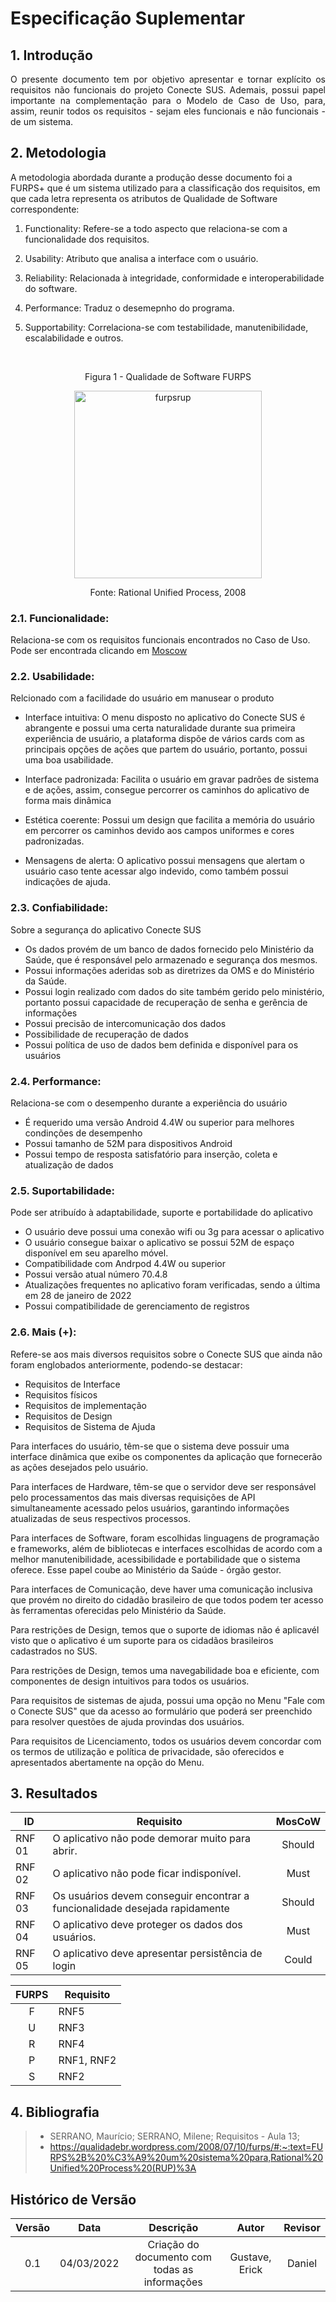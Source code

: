 # Especificação Suplementar

## 1. Introdução

<p style="text-align: justify;"> O presente documento tem por objetivo apresentar e tornar explícito os requisitos não funcionais do projeto Conecte SUS. Ademais, possui papel importante na complementação para o Modelo de Caso de Uso, para, assim, reunir todos os requisitos - sejam eles funcionais e não funcionais - de um sistema. </p>

## 2. Metodologia

A metodologia abordada durante a produção desse documento foi a FURPS+ que é um sistema utilizado para a classificação dos requisitos, em que cada letra representa os atributos de Qualidade de Software correspondente:

1. Functionality: Refere-se a todo aspecto que relaciona-se com a funcionalidade dos requisitos.

2. Usability: Atributo que analisa a interface com o usuário.

3. Reliability: Relacionada à integridade, conformidade e interoperabilidade do software.

4. Performance: Traduz o desemepnho do programa.

5. Supportability: Correlaciona-se com testabilidade, manutenibilidade, escalabilidade e outros.

<br>

<center>

<p>Figura 1 - Qualidade de Software FURPS </p>

<a href="https://ibb.co/Fzb8qdb"><img src="https://i.ibb.co/kXgq6Pg/furpsrup.gif"   width="300" height ="300" alt="furpsrup" border="0"></a>

<p> Fonte: Rational Unified Process, 2008 </p>

</center>

### 2.1. Funcionalidade:

Relaciona-se com os requisitos funcionais encontrados no Caso de Uso. Pode ser encontrada clicando em <a href="https://requisitos-de-software.github.io/2021.2-ConecteSUS/Elicita%C3%A7%C3%A3o/Tecnica_de_priorizacao/Moscow/">Moscow</a>

### 2.2. Usabilidade:

Relcionado com a facilidade do usuário em manusear o produto

- Interface intuitiva: O menu disposto no aplicativo do Conecte SUS é abrangente e possui uma certa naturalidade durante sua primeira experiência de usuário, a plataforma dispõe de vários cards com as principais opções de ações que partem do usuário, portanto, possui uma boa usabilidade.

- Interface padronizada: Facilita o usuário em gravar padrões de sistema e de ações, assim, consegue percorrer os caminhos do aplicativo de forma mais dinâmica

- Estética coerente: Possui um design que facilita a memória do usuário em percorrer os caminhos devido aos campos uniformes e cores padronizadas.

- Mensagens de alerta: O aplicativo possui mensagens que alertam o usuário caso tente acessar algo indevido, como também possui indicações de ajuda.

### 2.3. Confiabilidade:

Sobre a segurança do aplicativo Conecte SUS

- Os dados provém de um banco de dados fornecido pelo Ministério da Saúde, que é responsável pelo armazenado e segurança dos mesmos.
- Possui informações aderidas sob as diretrizes da OMS e do Ministério da Saúde.
- Possui login realizado com dados do site também gerido pelo ministério, portanto possui capacidade de recuperação de senha e gerência de informações
- Possui precisão de intercomunicação dos dados
- Possibilidade de recuperação de dados
- Possui política de uso de dados bem definida e disponível para os usuários

### 2.4. Performance:

Relaciona-se com o desempenho durante a experiência do usuário

- É requerido uma versão Android 4.4W ou superior para melhores condinções de desempenho
- Possui tamanho de 52M para dispositivos Android
- Possui tempo de resposta satisfatório para inserção, coleta e atualização de dados

### 2.5. Suportabilidade:

Pode ser atribuído à adaptabilidade, suporte e portabilidade do aplicativo

- O usuário deve possui uma conexão wifi ou 3g para acessar o aplicativo
- O usuário consegue baixar o aplicativo se possui 52M de espaço disponível em seu aparelho móvel.
- Compatibilidade com Andrpod 4.4W ou superior
- Possui versão atual número 70.4.8
- Atualizações frequentes no aplicativo foram verificadas, sendo a última em 28 de janeiro de 2022
- Possui compatibilidade de gerenciamento de registros

### 2.6. Mais (+):

Refere-se aos mais diversos requisitos sobre o Conecte SUS que ainda não foram englobados anteriormente, podendo-se destacar:

- Requisitos de Interface
- Requisitos físicos
- Requisitos de implementação
- Requisitos de Design
- Requisitos de Sistema de Ajuda

Para interfaces do usuário, têm-se que o sistema deve possuir uma interface dinâmica que exibe os componentes da aplicação que fornecerão as ações desejados pelo usuário.

Para interfaces de Hardware, têm-se que o servidor deve ser responsável pelo processamentos das mais diversas requisições de API simultaneamente acessado pelos usuários, garantindo informações atualizadas de seus respectivos processos.

Para interfaces de Software, foram escolhidas linguagens de programação e frameworks, além de bibliotecas e interfaces escolhidas de acordo com a melhor manutenibilidade, acessibilidade e portabilidade que o sistema oferece. Esse papel coube ao Ministério da Saúde - órgão gestor.

Para interfaces de Comunicação, deve haver uma comunicação inclusiva que provém no direito do cidadão brasileiro de que todos podem ter acesso às ferramentas oferecidas pelo Ministério da Saúde.

Para restrições de Design, temos que o suporte de idiomas não é aplicavél visto que o aplicativo é um suporte para os cidadãos brasileiros cadastrados no SUS.

Para restrições de Design, temos uma navegabilidade boa e eficiente, com componentes de design intuitivos para todos os usuários.

Para requisitos de sistemas de ajuda, possui uma opção no Menu "Fale com o Conecte SUS" que da acesso ao formulário que poderá ser preenchido para resolver questões de ajuda provindas dos usuários.

Para requisitos de Licenciamento, todos os usuários devem concordar com os termos de utilização e política de privacidade, são oferecidos e apresentados abertamente na opção do Menu.

## 3. Resultados

<center>

| ID     | Requisito                                                                   | MosCoW |
| ------ | --------------------------------------------------------------------------- | :----: |
| RNF 01 | O aplicativo não pode demorar muito para abrir.                             | Should |
| RNF 02 | O aplicativo não pode ficar indisponível.                                   |  Must  |
| RNF 03 | Os usuários devem conseguir encontrar a funcionalidade desejada rapidamente | Should |
| RNF 04 | O aplicativo deve proteger os dados dos usuários.                           |  Must  |
| RNF 05 | O aplicativo deve apresentar persistência de login                          | Could  |

</center>

<center>

| FURPS | Requisito  |
| :---: | ---------- |
|   F   | RNF5       |
|   U   | RNF3       |
|   R   | RNF4       |
|   P   | RNF1, RNF2 |
|   S   | RNF2       |

</center>

## 4. Bibliografia

> - SERRANO, Maurício; SERRANO, Milene; Requisitos - Aula 13;
> - https://qualidadebr.wordpress.com/2008/07/10/furps/#:~:text=FURPS%2B%20%C3%A9%20um%20sistema%20para,Rational%20Unified%20Process%20(RUP)%3A

## Histórico de Versão

| Versão |    Data    |                   Descrição                   |     Autor      | Revisor |
| :----: | :--------: | :-------------------------------------------: | :------------: | :-----: |
|  0.1   | 04/03/2022 | Criação do documento com todas as informações | Gustave, Erick | Daniel  |
